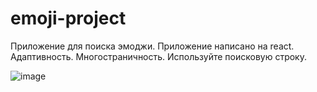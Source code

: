 # emoji-project

Приложение для поиска эмоджи. Приложение написано на react. Адаптивность. Многостраничность. Используйте поисковую строку.

![image](https://user-images.githubusercontent.com/108974450/231000048-1ab732ac-2c2d-4ea8-b958-48e4426585b8.png)
